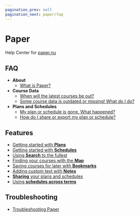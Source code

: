 ```yaml
---
pagination_prev: null
pagination_next: paper/faq
---
```


# Paper

Help Center for [paper.nu](https://www.paper.nu)

## FAQ

- **About**
  - [What is Paper?](./faq.md#what-is-paper)
- **Course Data**
  - [When will the latest courses be out?](./faq.md#when-will-the-latest-courses-be-out)
  - [Some course data is outdated or missing! What do I do?](./faq.md#some-course-data-is-outdated-or-missing-what-do-i-do)
- **Plans and Schedules**
  - [My plan or schedule is gone. What happened?](./faq.md#my-plan-or-schedule-is-gone-what-happened)
  - [How do I share or export my plan or schedule?](./faq.md#how-do-i-share-or-export-my-plan-or-schedule)

## Features

- [Getting started with **Plans**](./getting-started-with-plans.md)
- [Getting started with **Schedules**](./getting-started-with-schedules.md)
- [Using **Search** to the fullest](./search.md)
- [Finding your courses with the **Map**](./map.md)
- [Saving courses for later with **Bookmarks**](./bookmarks.md)
- [Adding custom text with **Notes**](./notes.md)
- [**Sharing** your plans and schedules](./share.md)
- [Using **schedules across terms**](./schedules-across-terms.md)

## Troubleshooting

- [Troubleshooting Paper](./troubleshooting.mdx)
